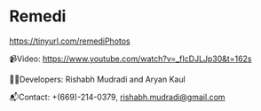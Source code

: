 # Remedi

https://tinyurl.com/remediPhotos

📹Video: 
https://www.youtube.com/watch?v=_fIcDJLJp30&t=162s

👨‍💻Developers:
Rishabh Mudradi and Aryan Kaul

📬Contact: 
+(669)-214-0379, rishabh.mudradi@gmail.com

